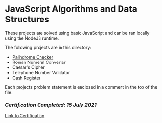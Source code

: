 # JavaScript Algorithms and Data Structures

These projects are solved using basic JavaScript and can be ran locally using the NodeJS runtime.

The following projects are in this directory:

- [Palindrome Checker](./palindrome-checker.js)
- Roman Numeral Converter
- Caesar's Cipher
- Telephone Number Validator
- Cash Register

Each projects problem statement is enclosed in a comment in the top of the file.

### _Certification Completed: 15 July 2021_

[Link to Certification](https://www.freecodecamp.org/certification/michaelcmelton/javascript-algorithms-and-data-structures)
